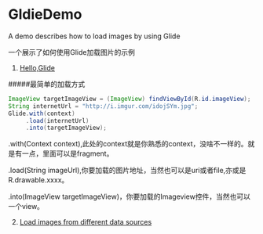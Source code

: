 # GldieDemo

A demo describes how to load images by using Glide

一个展示了如何使用Glide加载图片的示例

1. [Hello,Glide]()

#####最简单的加载方式
```java
ImageView targetImageView = (ImageView) findViewById(R.id.imageView);
String internetUrl = "http://i.imgur.com/idojSYm.jpg";
Glide.with(context)
     .load(internetUrl)
     .into(targetImageView);
```
.with(Context context),此处的context就是你熟悉的context，没啥不一样的。就是有一点，里面可以是fragment。

.load(String imageUrl),你要加载的图片地址，当然也可以是uri或者file,亦或是R.drawable.xxxx。

.into(ImageView targetImageView)，你要加载的Imageview控件，当然也可以一个view。

2. [Load images from different data sources]()
